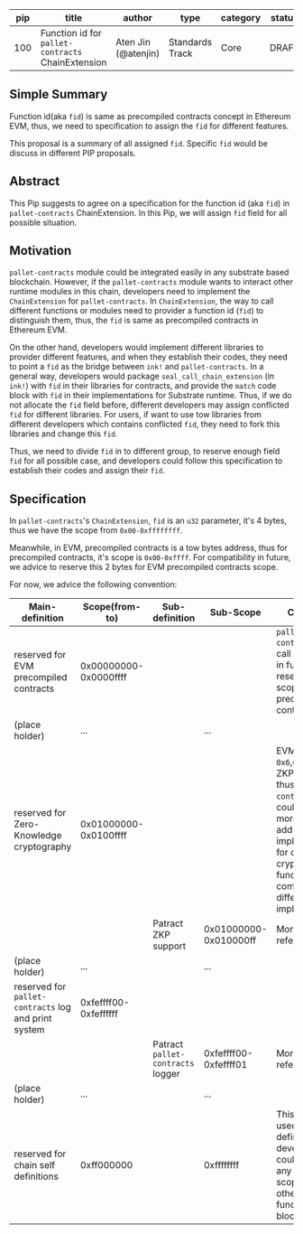 | pip  | title                                             | author              | type            | category | status | created    |
| ---- | ------------------------------------------------- | ------------------- | --------------- | -------- | ------ | ---------- |
| 100  | Function id for `pallet-contracts` ChainExtension | Aten Jin (@atenjin) | Standards Track | Core     | DRAFT  | 2020-12-17 |

## Simple Summary

Function id(aka `fid`) is same as precompiled contracts concept in Ethereum EVM, thus, we need to specification to assign the `fid` for different features.

This proposal is a summary of all assigned `fid`. Specific `fid` would be discuss in different PIP proposals.

## Abstract

This Pip suggests to agree on a specification for the function id (aka `fid`) in `pallet-contracts` ChainExtension. In this Pip, we will assign `fid` field for all possible situation.

## Motivation

`pallet-contracts` module could be integrated easily in any substrate based blockchain. However, if the `pallet-contracts` module wants to interact other runtime modules in this chain, developers need to implement the `ChainExtension` for `pallet-contracts`. In `ChainExtension`, the way to call different functions or modules need to provider a function id (`fid`) to distinguish them, thus, the `fid` is same as precompiled contracts in Ethereum EVM.

On the other hand, developers would implement different libraries to provider different features, and when they establish their codes, they need to point a `fid` as the bridge between `ink!` and `pallet-contracts`. In a general way, developers would package `seal_call_chain_extension` (in `ink!`) with `fid` in their libraries for contracts, and provide the `match` code block with `fid` in their implementations for Substrate runtime. Thus, if we do not allocate the `fid` field before, different developers may assign conflicted `fid` for different libraries. For users, if want to use tow libraries from different developers which contains conflicted `fid`, they need to fork this libraries and change this `fid`.

Thus, we need to divide `fid` in to different group, to reserve enough field `fid` for all possible case, and developers could follow this specification to establish their codes and assign their `fid`.

## Specification

In `pallet-contracts`'s `ChainExtension`, `fid` is an `u32` parameter, it's 4 bytes, thus we have the scope from `0x00-0xffffffff`. 

Meanwhile, in EVM, precompiled contracts is a tow bytes address, thus for precompiled contracts, it's scope is `0x00-0xffff`. For compatibility in future, we advice to reserve this 2 bytes for EVM precompiled contracts scope.

For now, we advice the following convention:

| Main-definition                                      | Scope(from-to)        | Sub-definition                    | Sub-Scope             | Commands                                                     |
| ---------------------------------------------------- | --------------------- | --------------------------------- | --------------------- | ------------------------------------------------------------ |
| reserved for EVM precompiled contracts               | 0x00000000-0x0000ffff |                                   |                       | `pallet-contracts` may call `EVM-pallet` in future, thus reserved this scope for all precompiled contracts in EVM |
| (place holder)                                       | ...                   |                                   | ...                   |                                                              |
| reserved for Zero-Knowledge cryptography             | 0x01000000-0x0100ffff |                                   |                       | EVM provides `0x6`,`0x7`,`0x7` for ZKP feature, thus in `pallet-contracts`, we could reserve more scope to add more ZKP implementation for different cryptography functions which come from different implementations. |
|                                                      |                       | Patract ZKP support               | 0x01000000-0x010000ff | More details refer to PIP-101                                |
| (place holder)                                       | ...                   |                                   | ...                   |                                                              |
| reserved for `pallet-contracts` log and print system | 0xfeffff00-0xfeffffff |                                   |                       |                                                              |
|                                                      |                       | Patract `pallet-contracts` logger | 0xfeffff00-0xfeffff01 | More details refer to PIP-101                                |
| (place holder)                                       | ...                   |                                   | ...                   |                                                              |
| reserved for chain self definitions                  | 0xff000000            |                                   | 0xffffffff            | This scope is used for self definitions, like developers could allocate any `fid` in this scope to call other runtime function in their blockchain |


